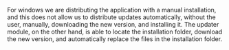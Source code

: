 For windows we are distributing the application with a manual installation, and this does not allow us to distribute updates automatically, without the user, manually, downloading the new version, and installing it.
The updater module, on the other hand, is able to locate the installation folder, download the new version, and automatically replace the files in the installation folder.